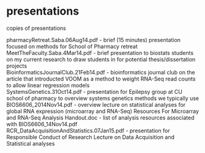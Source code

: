 presentations
=============

copies of presentations

pharmacyRetreat.Saba.06Aug14.pdf - brief (15 minutes) presentation focused on methods for School of Pharmacy retreat  
MeetTheFaculty.Saba.4Mar14.pdf - brief presentation to biostats students on my current research to draw students in for potential thesis/dissertation projects  
BioinformaticsJournalClub.21Feb14.pdf - bioinformatics journal club on the article that introducted VOOM as a method to weight RNA-Seq read counts to allow linear regression models  
SystemsGenetics.31Oct14.pdf - presentation for Epilepsy group at CU school of pharmacy to overview systems genetics methods we typically use
BIOS6606_2014Nov14.pdf - overview lecture on statistical analyses for global RNA expression (microarray and RNA-Seq)
Resources For Microarray and RNA-Seq Analysis Handout.doc - list of analysis resources associated with BIOS6606_14Nov14.pdf  
RCR_DataAcquisitionAndStatistics.07Jan15.pdf - presentation for Responsible Conduct of Research Lecture on Data Acquisition and Statistical analyses